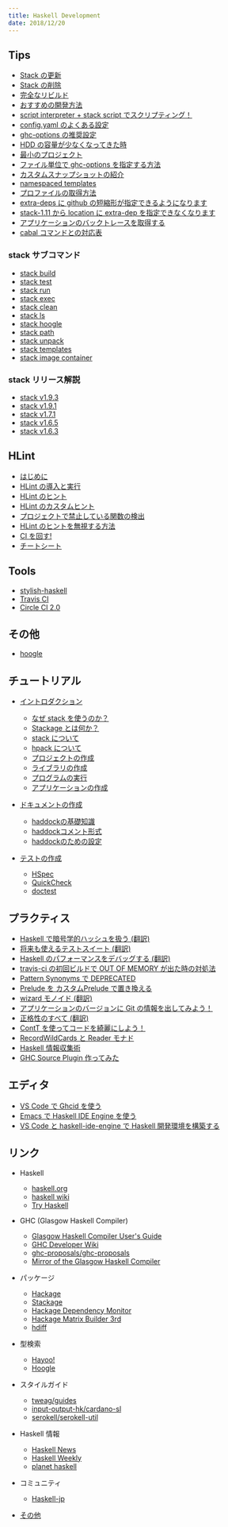 ```yaml
---
title: Haskell Development
date: 2018/12/20
---
```


<div class="row">
  <div class="col s12 m6">

## Tips

- [Stack の更新](tips/stack-upgrade.html)
- [Stack の削除](tips/stack-uninstall.html)
- [完全なリビルド](tips/full-rebuild.html)
- [おすすめの開発方法](tips/recommend-dev.html)
- [script interpreter + stack script でスクリプティング！](tips/script-interpreter.html)
- [config.yaml のよくある設定](tips/config-yaml.html)
- [ghc-options の推奨設定](tips/recommended-ghc-options.html)
- [HDD の容量が少なくなってきた時](tips/hdd-space.html)
- [最小のプロジェクト](tips/minimal-stack-proj.html)
- [ファイル単位で ghc-options を指定する方法](tips/enable-ghc-options-by-file.html)
- [カスタムスナップショットの紹介](/posts/2017/12-23-stack161.html)
- [namespaced templates](/posts/2018/06-27-namespaced-templates.html)
- [プロファイルの取得方法](etc/profiling.html)
- [extra-deps に github の短縮形が指定できるようになります](/posts/2018/03-13-stack-extra-deps-shorthand.html)
- [stack-1.11 から location に extra-dep を指定できなくなります](/posts/2018/08-31-stack-extradep-legacy-syntax.html)
- [アプリケーションのバックトレースを取得する](/posts/2018/09-01-stack-profile-build.html)
- [cabal コマンドとの対応表](tips/cabal.html)

### stack サブコマンド

- [stack build](command/build.html)
- [stack test](command/test.html)
- [stack run](/posts/2018/06-25-stack-run.html)
- [stack exec](command/exec.html)
- [stack clean](command/clean.html)
- [stack ls](/posts/2017/12-20-stack-ls-command.html)
- [stack hoogle](command/hoogle.html)
- [stack path](command/path.html)
- [stack unpack](command/unpack.html)
- [stack templates](command/templates.html)
- [stack image container](command/image-container.html)

### stack リリース解説

- [stack v1.9.3](/posts/2018/12-10-stack-193.html)
- [stack v1.9.1](/posts/2018/10-22-stack-191.html)
- [stack v1.7.1](/posts/2018/05-04-stack171.html)
- [stack v1.6.5](/posts/2018/02-21-stack165.html)
- [stack v1.6.3](/posts/2017/12-24-stack163.html)

## HLint

- [はじめに](hlint/)
- [HLint の導入と実行](hlint/hlint-intro.html)
- [HLint のヒント](hlint/hlint-hint.html)
- [HLint のカスタムヒント](hlint/hlint-customhint.html)
- [プロジェクトで禁止している関数の検出](hlint/forbidden-functions.html)
- [HLint のヒントを無視する方法](hlint/hlint-ignore.html)
- [CI を回す!](hlint/hlint-ci.html)
- [チートシート](hlint/cheatsheet.html)

## Tools

- [stylish-haskell](etc/stylish-haskell.html)
- [Travis CI](etc/travis-ci.html)
- [Circle CI 2.0](/posts/2018/07-21-circleci-2.html)

## その他

- [hoogle](etc/hoogle.html)

  </div>
  <div class="col s12 m6">

## チュートリアル

- [イントロダクション](intro/)
  - [なぜ stack を使うのか？](intro/why-stack.html)
  - [Stackage とは何か？](intro/stackage.html)
  - [stack について](intro/stack-install.html)
  - [hpack について](intro/hpack.html)
  - [プロジェクトの作成](intro/create-prj.html)
  - [ライブラリの作成](intro/create-lib.html)
  - [プログラムの実行](intro/exec-prg.html)
  - [アプリケーションの作成](intro/create-app.html)

- [ドキュメントの作成](doc/)
  - [haddockの基礎知識](doc/haddock-intro.html)
  - [haddockコメント形式](doc/haddock-comment.html)
  - [haddockのための設定](doc/haddock-settings.html)

- [テストの作成](test/)
  - [HSpec](test/hspec.html)
  - [QuickCheck](test/quickcheck.html)
  - [doctest](test/doctest.html)

## プラクティス

- [Haskell で暗号学的ハッシュを扱う (翻訳)](/posts/2017/09-18-cryptographic-hashing-haskell.html)
- [将来も使えるテストスイート (翻訳)](/posts/2017/12-22-future-proofing-test-suites.html)
- [Haskell のパフォーマンスをデバッグする (翻訳)](/posts/2017/12-27-Haskell-Performance-Debugging.html)
- [travis-ci の初回ビルドで OUT OF MEMORY が出た時の対処法](/posts/2017/12-31-travis-out-of-memory.html)
- [Pattern Synonyms で DEPRECATED](/posts/2018/02-12-pattern-synonyms.html)
- [Prelude を カスタムPrelude で置き換える](/posts/2018/05-23-extended-prelude.html)
- [wizard モノイド (翻訳)](/posts/2018/03-07-The-wizard-monoid.html)
- [アプリケーションのバージョンに Git の情報を出してみよう！](/posts/2018/03-20-gitrev.html)
- [正格性のすべて (翻訳)](/posts/2018/06-25-All-About-Strictness.html)
- [ContT を使ってコードを綺麗にしよう！](/posts/2018/06-26-cont-param.html)
- [RecordWildCards と Reader モナド](/posts/2018/08-26-recordwildcards.html)
- [Haskell 情報収集術](https://qiita.com/waddlaw/items/b7ed253db36c6f8a04fc)
- [GHC Source Plugin 作ってみた](https://qiita.com/waddlaw/items/65b57517f105fcbbe724)

## エディタ

- [VS Code で Ghcid を使う](/posts/2017/12-24-Ghcid-with-VS-Code.html)
- [Emacs で Haskell IDE Engine を使う](/hie/emacs.html)
- [VS Code と haskell-ide-engine で Haskell 開発環境を構築する](https://qiita.com/waddlaw/items/b83cd10311200095fe87)

## リンク

- Haskell
  - [haskell.org](https://www.haskell.org/)
  - [haskell wiki](https://wiki.haskell.org/Haskell)
  - [Try Haskell](http://tryhaskell.org/)
- GHC (Glasgow Haskell Compiler)
  - [Glasgow Haskell Compiler User's Guide](https://downloads.haskell.org/~ghc/latest/docs/html/users_guide/)
  - [GHC Developer Wiki](https://ghc.haskell.org/trac/ghc/)
  - [ghc-proposals/ghc-proposals](https://github.com/ghc-proposals/ghc-proposals)
  - [Mirror of the Glasgow Haskell Compiler](https://github.com/ghc/ghc)
- パッケージ
  - [Hackage](https://hackage.haskell.org/)
  - [Stackage](https://www.stackage.org/)
  - [Hackage Dependency Monitor](http://packdeps.haskellers.com/)
  - [Hackage Matrix Builder 3rd](https://matrix.hackage.haskell.org/)
  - [hdiff](http://hdiff.luite.com/)
- 型検索
  - [Hayoo!](http://hayoo.fh-wedel.de/)
  - [Hoogle](https://www.haskell.org/hoogle/)
- スタイルガイド
  - [tweag/guides](https://github.com/tweag/guides)
  - [input-output-hk/cardano-sl](https://github.com/input-output-hk/cardano-sl/blob/develop/docs/style-guide.md)
  - [serokell/serokell-util](https://github.com/serokell/serokell-util/blob/master/serokell-style.md)
- Haskell 情報
  - [Haskell News](http://haskellnews.org/)
  - [Haskell Weekly](https://haskellweekly.news/)
  - [planet haskell](https://planet.haskell.org/)
- コミュニティ
  - [Haskell-jp](https://haskell.jp/)
- [その他](etc/links.html)

  </div>
</div>
